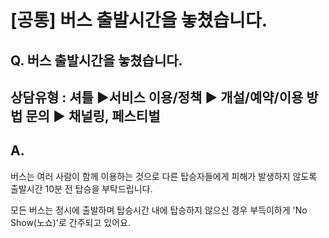 # [공통] 버스 출발시간을 놓쳤습니다.

**Q.** **버스 출발시간을 놓쳤습니다.**
--------------------------

상담유형 : 셔틀 ▶서비스 이용/정책 ▶ 개설/예약/이용 방법 문의 ▶ 채널링, 페스티벌
-------------------------------------------------

**A.**
------

버스는 여러 사람이 함께 이용하는 것으로 다른 탑승자들에게 피해가 발생하지 않도록 출발시간 10분 전 탑승을 부탁드립니다.

모든 버스는 정시에 출발하며 탑승시간 내에 탑승하지 않으신 경우 부득이하게 'No Show(노쇼)'로 간주되고 있어요.
